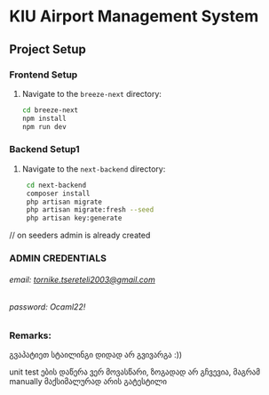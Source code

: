 
# KIU Airport Management System

## Project Setup

### Frontend Setup
1. Navigate to the `breeze-next` directory:
   ```bash
   cd breeze-next
   npm install
   npm run dev

### Backend Setup1
1. Navigate to the `next-backend` directory:
   ```bash
    cd next-backend 
    composer install
    php artisan migrate 
    php artisan migrate:fresh --seed
    php artisan key:generate

// on seeders admin is already created


### ADMIN CREDENTIALS
 ###### email: tornike.tsereteli2003@gmail.com
 ###### password: Ocaml22!


### Remarks:
  
  გვაპატიეთ სტაილინგი დიდად არ გვივარგა :))
  
  unit test ების დაწერა ვერ მოვასწარი, ზოგადად არ გჩვევია, მაგრამ manually მაქსიმალურად არის გატესტილი  
  
